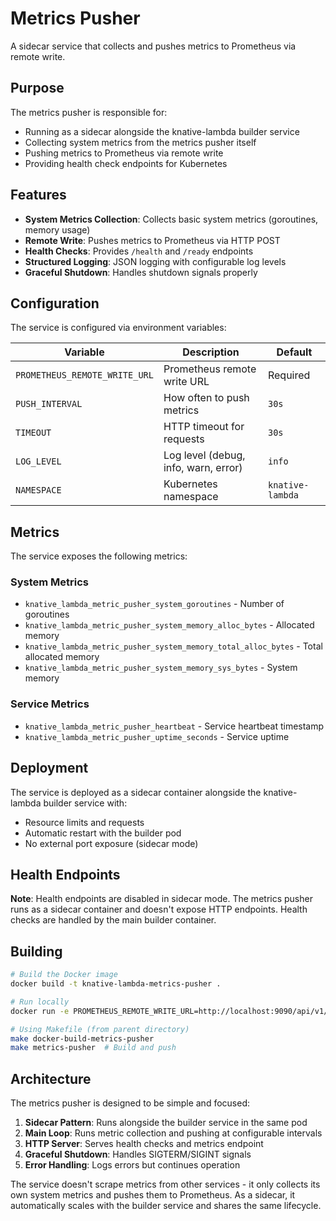 # Metrics Pusher

A sidecar service that collects and pushes metrics to Prometheus via remote write.

## Purpose

The metrics pusher is responsible for:
- Running as a sidecar alongside the knative-lambda builder service
- Collecting system metrics from the metrics pusher itself
- Pushing metrics to Prometheus via remote write
- Providing health check endpoints for Kubernetes

## Features

- **System Metrics Collection**: Collects basic system metrics (goroutines, memory usage)
- **Remote Write**: Pushes metrics to Prometheus via HTTP POST
- **Health Checks**: Provides `/health` and `/ready` endpoints
- **Structured Logging**: JSON logging with configurable log levels
- **Graceful Shutdown**: Handles shutdown signals properly

## Configuration

The service is configured via environment variables:

| Variable | Description | Default |
|----------|-------------|---------|
| `PROMETHEUS_REMOTE_WRITE_URL` | Prometheus remote write URL | Required |
| `PUSH_INTERVAL` | How often to push metrics | `30s` |
| `TIMEOUT` | HTTP timeout for requests | `30s` |
| `LOG_LEVEL` | Log level (debug, info, warn, error) | `info` |
| `NAMESPACE` | Kubernetes namespace | `knative-lambda` |

## Metrics

The service exposes the following metrics:

### System Metrics
- `knative_lambda_metric_pusher_system_goroutines` - Number of goroutines
- `knative_lambda_metric_pusher_system_memory_alloc_bytes` - Allocated memory
- `knative_lambda_metric_pusher_system_memory_total_alloc_bytes` - Total allocated memory
- `knative_lambda_metric_pusher_system_memory_sys_bytes` - System memory

### Service Metrics
- `knative_lambda_metric_pusher_heartbeat` - Service heartbeat timestamp
- `knative_lambda_metric_pusher_uptime_seconds` - Service uptime

## Deployment

The service is deployed as a sidecar container alongside the knative-lambda builder service with:

- Resource limits and requests
- Automatic restart with the builder pod
- No external port exposure (sidecar mode)

## Health Endpoints

**Note**: Health endpoints are disabled in sidecar mode. The metrics pusher runs as a sidecar container and doesn't expose HTTP endpoints. Health checks are handled by the main builder container.

## Building

```bash
# Build the Docker image
docker build -t knative-lambda-metrics-pusher .

# Run locally
docker run -e PROMETHEUS_REMOTE_WRITE_URL=http://localhost:9090/api/v1/write knative-lambda-metrics-pusher

# Using Makefile (from parent directory)
make docker-build-metrics-pusher
make metrics-pusher  # Build and push
```

## Architecture

The metrics pusher is designed to be simple and focused:

1. **Sidecar Pattern**: Runs alongside the builder service in the same pod
2. **Main Loop**: Runs metric collection and pushing at configurable intervals
3. **HTTP Server**: Serves health checks and metrics endpoint
4. **Graceful Shutdown**: Handles SIGTERM/SIGINT signals
5. **Error Handling**: Logs errors but continues operation

The service doesn't scrape metrics from other services - it only collects its own system metrics and pushes them to Prometheus. As a sidecar, it automatically scales with the builder service and shares the same lifecycle. 
